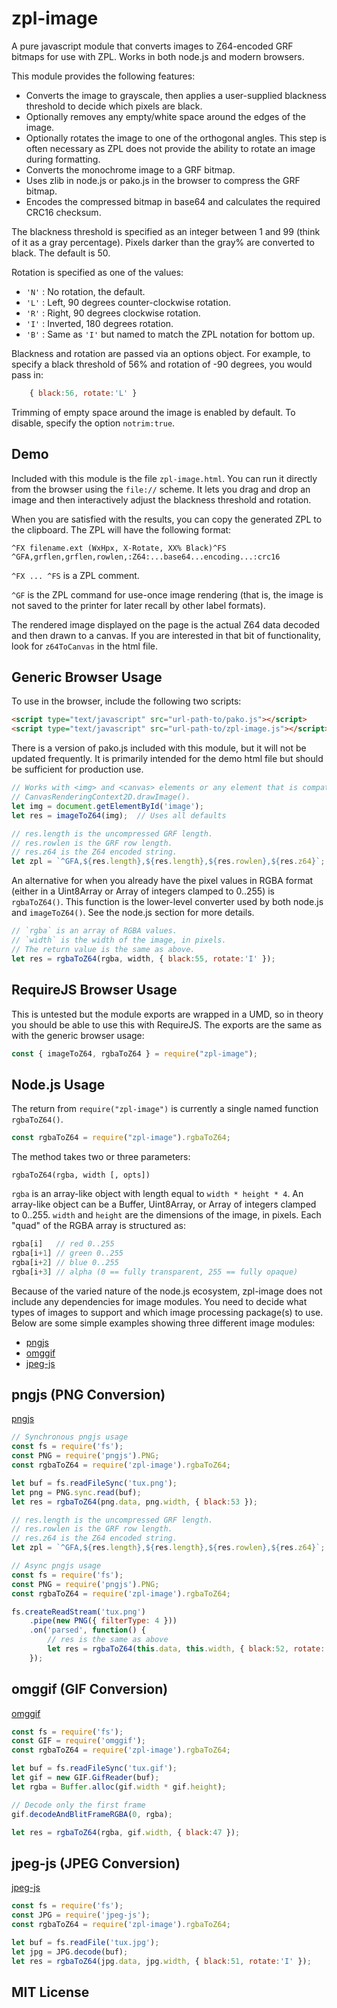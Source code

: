 
# zpl-image

A pure javascript module that converts images to Z64-encoded GRF bitmaps for use with ZPL.
Works in both node.js and modern browsers.

This module provides the following features:

  - Converts the image to grayscale, then applies a user-supplied blackness
    threshold to decide which pixels are black.
  - Optionally removes any empty/white space around the edges of the image.
  - Optionally rotates the image to one of the orthogonal angles.  This step
    is often necessary as ZPL does not provide the ability to rotate an image 
    during formatting.
  - Converts the monochrome image to a GRF bitmap.
  - Uses zlib in node.js or pako.js in the browser to compress the GRF bitmap.
  - Encodes the compressed bitmap in base64 and calculates the required CRC16 checksum.

The blackness threshold is specified as an integer between 1 and 99 (think of it as a
gray percentage).  Pixels darker than the gray% are converted to black.  The default is 50.

Rotation is specified as one of the values:

  - `'N'` : No rotation, the default.
  - `'L'` : Left, 90 degrees counter-clockwise rotation.
  - `'R'` : Right, 90 degrees clockwise rotation.
  - `'I'` : Inverted, 180 degrees rotation.
  - `'B'` : Same as `'I'` but named to match the ZPL notation for bottom up.

Blackness and rotation are passed via an options object.  For example, to specify
a black threshold of 56% and rotation of -90 degrees, you would pass in:

```javascript
	{ black:56, rotate:'L' }
```

Trimming of empty space around the image is enabled by default.  To disable, specify
the option `notrim:true`.

## Demo

Included with this module is the file `zpl-image.html`.  You can run it directly
from the browser using the `file://` scheme.  It lets you drag and drop an image
and then interactively adjust the blackness threshold and rotation.

When you are satisfied with the results, you can copy the generated ZPL to the clipboard.
The ZPL will have the following format:

```
^FX filename.ext (WxHpx, X-Rotate, XX% Black)^FS
^GFA,grflen,grflen,rowlen,:Z64:...base64...encoding...:crc16
```

`^FX ... ^FS` is a ZPL comment.

`^GF` is the ZPL command for use-once image rendering (that is, the image is not
saved to the printer for later recall by other label formats).

The rendered image displayed on the page is the actual Z64 data decoded and then drawn
to a canvas.  If you are interested in that bit of functionality, look for `z64ToCanvas`
in the html file.

## Generic Browser Usage

To use in the browser, include the following two scripts:

```html
<script type="text/javascript" src="url-path-to/pako.js"></script>
<script type="text/javascript" src="url-path-to/zpl-image.js"></script>
```

There is a version of pako.js included with this module, but it will not be updated
frequently.  It is primarily intended for the demo html file but should be sufficient
for production use.

```javascript
// Works with <img> and <canvas> elements or any element that is compatible with
// CanvasRenderingContext2D.drawImage().
let img = document.getElementById('image');
let res = imageToZ64(img);	// Uses all defaults

// res.length is the uncompressed GRF length.
// res.rowlen is the GRF row length.
// res.z64 is the Z64 encoded string.
let zpl = `^GFA,${res.length},${res.length},${res.rowlen},${res.z64}`;
```

An alternative for when you already have the pixel values in RGBA format
(either in a Uint8Array or Array of integers clamped to 0..255) is 
`rgbaToZ64()`.  This function is the lower-level converter used
by both node.js and `imageToZ64()`.  See the node.js section for more details.

```javascript
// `rgba` is an array of RGBA values.
// `width` is the width of the image, in pixels.
// The return value is the same as above.
let res = rgbaToZ64(rgba, width, { black:55, rotate:'I' });
```

## RequireJS Browser Usage

This is untested but the module exports are wrapped in a UMD, so in theory you
should be able to use this with RequireJS.  The exports are the same as with the
generic browser usage:

```javascript
const { imageToZ64, rgbaToZ64 } = require("zpl-image");
```

## Node.js Usage

The return from `require("zpl-image")` is currently a single named function
`rgbaToZ64()`.

```javascript
const rgbaToZ64 = require("zpl-image").rgbaToZ64;
```

The method takes two or three parameters:

```
rgbaToZ64(rgba, width [, opts])
```

`rgba` is an array-like object with length equal to `width * height * 4`.
An array-like object can be a Buffer, Uint8Array, or Array of integers 
clamped to 0..255.  `width` and `height` are the dimensions of the image, in pixels.
Each "quad" of the RGBA array is structured as:

```javascript
rgba[i]   // red 0..255
rgba[i+1] // green 0..255
rgba[i+2] // blue 0..255
rgba[i+3] // alpha (0 == fully transparent, 255 == fully opaque)
```

Because of the varied nature of the node.js ecosystem, zpl-image does not include
any dependencies for image modules.  You need to decide what types of images to
support and which image processing package(s) to use.  Below are some simple
examples showing three different image modules:

  - [pngjs](https://www.npmjs.com/package/pngjs)
  - [omggif](https://www.npmjs.com/package/omggif)
  - [jpeg-js](https://www.npmjs.com/package/jpeg-js)

## pngjs (PNG Conversion)

[pngjs](https://www.npmjs.com/package/pngjs)

```javascript
// Synchronous pngjs usage
const fs = require('fs');
const PNG = require('pngjs').PNG;
const rgbaToZ64 = require('zpl-image').rgbaToZ64;

let buf = fs.readFileSync('tux.png');
let png = PNG.sync.read(buf);
let res = rgbaToZ64(png.data, png.width, { black:53 });

// res.length is the uncompressed GRF length.
// res.rowlen is the GRF row length.
// res.z64 is the Z64 encoded string.
let zpl = `^GFA,${res.length},${res.length},${res.rowlen},${res.z64}`;
```

```javascript
// Async pngjs usage
const fs = require('fs');
const PNG = require('pngjs').PNG;
const rgbaToZ64 = require('zpl-image').rgbaToZ64;

fs.createReadStream('tux.png')
    .pipe(new PNG({ filterType: 4 }))
	.on('parsed', function() {
		// res is the same as above
		let res = rgbaToZ64(this.data, this.width, { black:52, rotate:'R' });
	});
```

## omggif (GIF Conversion)

[omggif](https://www.npmjs.com/package/omggif)

```javascript
const fs = require('fs');
const GIF = require('omggif');
const rgbaToZ64 = require('zpl-image').rgbaToZ64;

let buf = fs.readFileSync('tux.gif');
let gif = new GIF.GifReader(buf);
let rgba = Buffer.alloc(gif.width * gif.height);

// Decode only the first frame
gif.decodeAndBlitFrameRGBA(0, rgba);

let res = rgbaToZ64(rgba, gif.width, { black:47 });
```

## jpeg-js (JPEG Conversion)

[jpeg-js](https://www.npmjs.com/package/jpeg-js)

```javascript
const fs = require('fs');
const JPG = require('jpeg-js');
const rgbaToZ64 = require('zpl-image').rgbaToZ64;

let buf = fs.readFile('tux.jpg');
let jpg = JPG.decode(buf);
let res = rgbaToZ64(jpg.data, jpg.width, { black:51, rotate:'I' });
```

## MIT License

